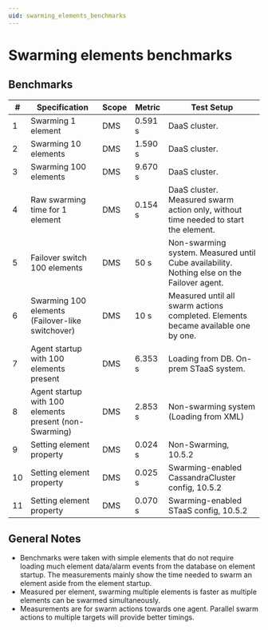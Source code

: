 ```yaml
---
uid: swarming_elements_benchmarks
---
```


# Swarming elements benchmarks

## Benchmarks

| \# | Specification | Scope | Metric | Test Setup |
| -- | ------------- | ----- | ------ | -------- |
| 1 | Swarming 1 element | DMS | 0.591 s | DaaS cluster. |
| 2 | Swarming 10 elements | DMS | 1.590  s | DaaS cluster. |
| 3 | Swarming 100 elements | DMS | 9.670 s | DaaS cluster. |
| 4 | Raw swarming time for 1 element | DMS | 0.154 s | DaaS cluster.<br /> Measured swarm action only, without time needed to start the element. |
| 5 | Failover switch 100 elements | DMS | 50 s | Non-swarming system. Measured until Cube availability. Nothing else on the Failover agent. |
| 6 | Swarming 100 elements (Failover-like switchover) | DMS | 10 s | Measured until all swarm actions completed. Elements became available one by one. |
| 7 | Agent startup with 100 elements present | DMS | 6.353 s | Loading from DB. On-prem STaaS system. |
| 8 | Agent startup with 100 elements present (non-Swarming) | DMS | 2.853 s | Non-swarming system (Loading from XML) |
| 9 | Setting element property | DMS | 0.024 s | Non-Swarming, 10.5.2 |
| 10 | Setting element property | DMS | 0.025 s | Swarming-enabled CassandraCluster config, 10.5.2 |
| 11 | Setting element property | DMS | 0.070 s | Swarming-enabled STaaS config, 10.5.2 |

## General Notes

- Benchmarks were taken with simple elements that do not require loading much element data/alarm events from the database on element startup. The measurements mainly show the time needed to swarm an element aside from the element startup.
- Measured per element, swarming multiple elements is faster as multiple elements can be swarmed simultaneously.
- Measurements are for swarm actions towards one agent. Parallel swarm actions to multiple targets will provide better timings.
